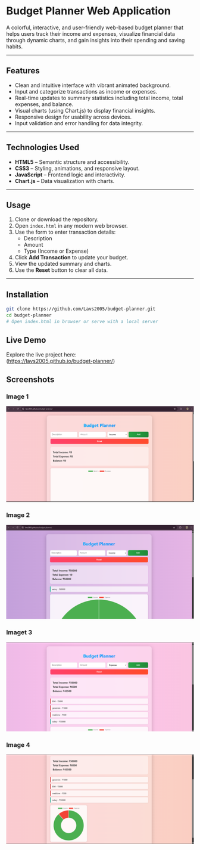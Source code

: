 # Budget Planner Web Application

A colorful, interactive, and user-friendly web-based budget planner that helps users track their income and expenses, visualize financial data through dynamic charts, and gain insights into their spending and saving habits.

---

## Features

- Clean and intuitive interface with vibrant animated background.
- Input and categorize transactions as income or expenses.
- Real-time updates to summary statistics including total income, total expenses, and balance.
- Visual charts (using Chart.js) to display financial insights.
- Responsive design for usability across devices.
- Input validation and error handling for data integrity.

---

## Technologies Used

- **HTML5** – Semantic structure and accessibility.
- **CSS3** – Styling, animations, and responsive layout.
- **JavaScript** – Frontend logic and interactivity.
- **Chart.js** – Data visualization with charts.

---

## Usage

1. Clone or download the repository.
2. Open `index.html` in any modern web browser.
3. Use the form to enter transaction details:
   - Description
   - Amount
   - Type (Income or Expense)
4. Click **Add Transaction** to update your budget.
5. View the updated summary and charts.
6. Use the **Reset** button to clear all data.

---

## Installation 
```bash
git clone https://github.com/Lavs2005/budget-planner.git
cd budget-planner
# Open index.html in browser or serve with a local server
```

## Live Demo

Explore the live project here:  
(https://lavs2005.github.io/budget-planner/)

## Screenshots

### Image 1
![Description of screenshot 1](screenshots/img1.png)

### Image 2
![Description of screenshot 2](screenshots/img2.png)

### Imaget 3
![Description of screenshot 3](screenshots/img3.png)

### Image 4
![Description of screenshot 4](screenshots/img4.png)



